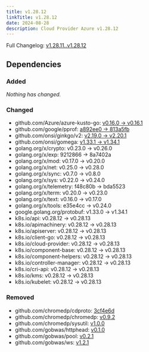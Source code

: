 ```yaml
---
title: v1.28.12
linkTitle: v1.28.12
date: 2024-08-28
description: Cloud Provider Azure v1.28.12
---
```

Full Changelog: [v1.28.11..v1.28.12](https://github.com/kubernetes-sigs/cloud-provider-azure/compare/v1.28.11...v1.28.12)

## Dependencies

### Added
_Nothing has changed._

### Changed
- github.com/Azure/azure-kusto-go: [v0.16.0 → v0.16.1](https://github.com/Azure/azure-kusto-go/compare/v0.16.0...v0.16.1)
- github.com/google/pprof: [a892ee0 → 813a5fb](https://github.com/google/pprof/compare/a892ee0...813a5fb)
- github.com/onsi/ginkgo/v2: [v2.19.0 → v2.20.1](https://github.com/onsi/ginkgo/compare/v2.19.0...v2.20.1)
- github.com/onsi/gomega: [v1.33.1 → v1.34.1](https://github.com/onsi/gomega/compare/v1.33.1...v1.34.1)
- golang.org/x/crypto: v0.23.0 → v0.26.0
- golang.org/x/exp: 9212866 → 8a7402a
- golang.org/x/mod: v0.17.0 → v0.20.0
- golang.org/x/net: v0.25.0 → v0.28.0
- golang.org/x/sync: v0.7.0 → v0.8.0
- golang.org/x/sys: v0.22.0 → v0.24.0
- golang.org/x/telemetry: f48c80b → bda5523
- golang.org/x/term: v0.20.0 → v0.23.0
- golang.org/x/text: v0.16.0 → v0.17.0
- golang.org/x/tools: e35e4cc → v0.24.0
- google.golang.org/protobuf: v1.33.0 → v1.34.1
- k8s.io/api: v0.28.12 → v0.28.13
- k8s.io/apimachinery: v0.28.12 → v0.28.13
- k8s.io/apiserver: v0.28.12 → v0.28.13
- k8s.io/client-go: v0.28.12 → v0.28.13
- k8s.io/cloud-provider: v0.28.12 → v0.28.13
- k8s.io/component-base: v0.28.12 → v0.28.13
- k8s.io/component-helpers: v0.28.12 → v0.28.13
- k8s.io/controller-manager: v0.28.12 → v0.28.13
- k8s.io/cri-api: v0.28.12 → v0.28.13
- k8s.io/kms: v0.28.12 → v0.28.13
- k8s.io/kubelet: v0.28.12 → v0.28.13

### Removed
- github.com/chromedp/cdproto: [3cf4e6d](https://github.com/chromedp/cdproto/tree/3cf4e6d)
- github.com/chromedp/chromedp: [v0.9.2](https://github.com/chromedp/chromedp/tree/v0.9.2)
- github.com/chromedp/sysutil: [v1.0.0](https://github.com/chromedp/sysutil/tree/v1.0.0)
- github.com/gobwas/httphead: [v0.1.0](https://github.com/gobwas/httphead/tree/v0.1.0)
- github.com/gobwas/pool: [v0.2.1](https://github.com/gobwas/pool/tree/v0.2.1)
- github.com/gobwas/ws: [v1.2.1](https://github.com/gobwas/ws/tree/v1.2.1)
